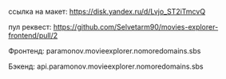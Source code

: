ссылка на макет:  https://disk.yandex.ru/d/Lvjo_ST2iTmcvQ

пул реквест: https://github.com/Selvetarm90/movies-explorer-frontend/pull/2

Фронтенд: paramonov.movieexplorer.nomoredomains.sbs

Бэкенд: api.paramonov.movieexplorer.nomoredomains.sbs

